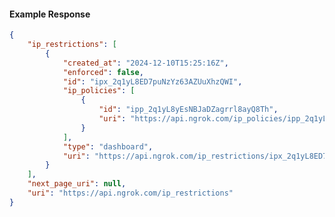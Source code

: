 <!-- Code generated for API Clients. DO NOT EDIT. -->

#### Example Response

```json
{
	"ip_restrictions": [
		{
			"created_at": "2024-12-10T15:25:16Z",
			"enforced": false,
			"id": "ipx_2q1yL8ED7puNzYz63AZUuXhzQWI",
			"ip_policies": [
				{
					"id": "ipp_2q1yL8yEsNBJaDZagrrl8ayQ8Th",
					"uri": "https://api.ngrok.com/ip_policies/ipp_2q1yL8yEsNBJaDZagrrl8ayQ8Th"
				}
			],
			"type": "dashboard",
			"uri": "https://api.ngrok.com/ip_restrictions/ipx_2q1yL8ED7puNzYz63AZUuXhzQWI"
		}
	],
	"next_page_uri": null,
	"uri": "https://api.ngrok.com/ip_restrictions"
}
```
